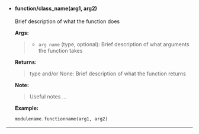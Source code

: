 - #### **function/class_name(arg1, arg2)**

  Brief description of what the function does

  **Args:**
  > - `arg name` (type, optional): Brief description of what arguments the function takes

  **Returns:**
  > type and/or None: Brief description of what the function returns

  **Note:**
  > Useful notes
  > ...

  **Example:**
  ```python
  modulename.functionname(arg1, arg2)
  ```
- - -
